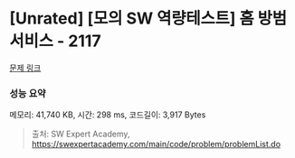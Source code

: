 # [Unrated] [모의 SW 역량테스트] 홈 방범 서비스 - 2117 

[문제 링크](https://swexpertacademy.com/main/code/problem/problemDetail.do?contestProbId=AV5V61LqAf8DFAWu) 

### 성능 요약

메모리: 41,740 KB, 시간: 298 ms, 코드길이: 3,917 Bytes



> 출처: SW Expert Academy, https://swexpertacademy.com/main/code/problem/problemList.do